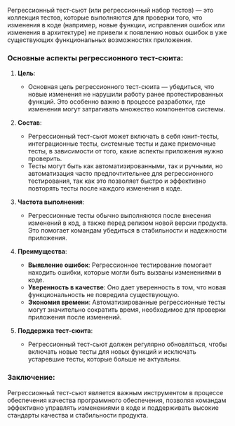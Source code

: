 
Регрессионный тест-сьют (или регрессионный набор тестов) — это коллекция тестов, которые выполняются для проверки того, что изменения в коде (например, новые функции, исправления ошибок или изменения в архитектуре) не привели к появлению новых ошибок в уже существующих функциональных возможностях приложения. 

### Основные аспекты регрессионного тест-сюита:

1. **Цель**:
   - Основная цель регрессионного тест-сюита — убедиться, что новые изменения не нарушили работу ранее протестированных функций. Это особенно важно в процессе разработки, где изменения могут затрагивать множество компонентов системы.

2. **Состав**:
   - Регрессионный тест-сьют может включать в себя юнит-тесты, интеграционные тесты, системные тесты и даже приемочные тесты, в зависимости от того, какие аспекты приложения нужно проверить.
   - Тесты могут быть как автоматизированными, так и ручными, но автоматизация часто предпочтительнее для регрессионного тестирования, так как это позволяет быстро и эффективно повторять тесты после каждого изменения в коде.

3. **Частота выполнения**:
   - Регрессионные тесты обычно выполняются после внесения изменений в код, а также перед релизом новой версии продукта. Это помогает командам убедиться в стабильности и надежности приложения.

4. **Преимущества**:
   - **Выявление ошибок**: Регрессионное тестирование помогает находить ошибки, которые могли быть вызваны изменениями в коде.
   - **Уверенность в качестве**: Оно дает уверенность в том, что новая функциональность не повредила существующую.
   - **Экономия времени**: Автоматизированные регрессионные тесты могут значительно сократить время, необходимое для проверки приложения после изменений.

5. **Поддержка тест-сюита**:
   - Регрессионный тест-сьют должен регулярно обновляться, чтобы включать новые тесты для новых функций и исключать устаревшие тесты, которые больше не актуальны.

### Заключение:

Регрессионный тест-сьют является важным инструментом в процессе обеспечения качества программного обеспечения, позволяя командам эффективно управлять изменениями в коде и поддерживать высокие стандарты качества и стабильности продукта.
